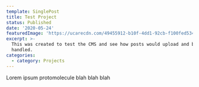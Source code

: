 ```yaml
---
template: SinglePost
title: Test Project
status: Published
date: '2020-05-24'
featuredImage: 'https://ucarecdn.com/49455912-b10f-4dd1-92cb-f100fed53441/'
excerpt: >-
  This was created to test the CMS and see how posts would upload and be
  handled.
categories:
  - category: Projects
---
```

Lorem ipsum protomolecule blah blah blah
